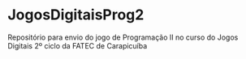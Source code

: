 # JogosDigitaisProg2
Repositório para envio do jogo de Programação II no curso do Jogos Digitais 2º ciclo da FATEC de Carapicuíba
